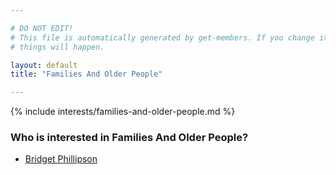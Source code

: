 ```yaml
---

# DO NOT EDIT!
# This file is automatically generated by get-members. If you change it, bad
# things will happen.

layout: default
title: "Families And Older People"

---
```


{% include interests/families-and-older-people.md %}

### Who is interested in Families And Older People?


* [Bridget Phillipson](/members/bridget-phillipson.html)
